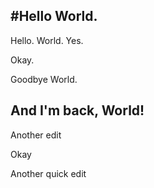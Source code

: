 #Hello World.
-----

Hello. World. Yes.


Okay.

Goodbye World.


And I'm back, World!
--

Another edit


Okay


Another quick edit
